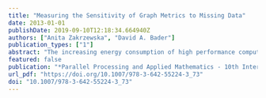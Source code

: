 ```yaml
---
title: "Measuring the Sensitivity of Graph Metrics to Missing Data"
date: 2013-01-01
publishDate: 2019-09-10T12:18:34.664940Z
authors: ["Anita Zakrzewska", "David A. Bader"]
publication_types: ["1"]
abstract: "The increasing energy consumption of high performance computing has resulted in rising operational and environmental costs. Therefore, reducing the energy consumption of computation is an emerging area of interest. We study the approach of data sampling to reduce the energy costs of sparse graph algorithms. The resulting error levels for several graph metrics are measured to analyze the trade-off between energy consumption reduction and error. The three types of graphs studied, real graphs, synthetic random graphs, and synthetic small-world graphs, each show distinct behavior. Across all graphs, the error cost is initially relatively low. For example, four of the five real graphs studied needed less than a third of total energy to retain a degree centrality rank correlation coefficient of   0.85  when random vertices were removed. However, the error incurred for further energy reduction grows at an increasing rate, providing diminishing returns."
featured: false
publication: "*Parallel Processing and Applied Mathematics - 10th International Conference, PPAM 2013, Warsaw, Poland, September 8-11, 2013, Revised Selected Papers, Part I*"
url_pdf: "https://doi.org/10.1007/978-3-642-55224-3_73"
doi: "10.1007/978-3-642-55224-3_73"
---
```



